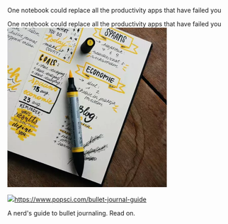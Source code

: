 One notebook could replace all the productivity apps that have failed you

One notebook could replace all the productivity apps that have failed you
![](../_resources/ccc506fa01c5691d49bb1f94690f824b.png)

![](../_resources/44c5eb6988b22e7b7de268d0ce8d096e.png)https://www.popsci.com/bullet-journal-guide

A nerd's guide to bullet journaling. Read on.